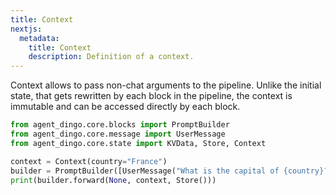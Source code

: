 ```yaml
---
title: Context
nextjs:
  metadata:
    title: Context
    description: Definition of a context.
---
```


Context allows to pass non-chat arguments to the pipeline. Unlike the initial state, that gets rewritten by each block in the pipeline, the context is immutable and can be accessed directly by each block.

```python
from agent_dingo.core.blocks import PromptBuilder
from agent_dingo.core.message import UserMessage
from agent_dingo.core.state import KVData, Store, Context

context = Context(country="France")
builder = PromptBuilder([UserMessage("What is the capital of {country}?")])
print(builder.forward(None, context, Store()))
```
